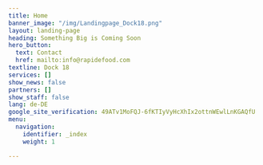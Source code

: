 ```yaml
---
title: Home
banner_image: "/img/Landingpage_Dock18.png"
layout: landing-page
heading: Something Big is Coming Soon
hero_button:
  text: Contact
  href: mailto:info@rapidefood.com
textline: Dock 18
services: []
show_news: false
partners: []
show_staff: false
lang: de-DE
google_site_verification: 49ATv1MoFQJ-6fKTIyVyHcXhIx2ottnWEwlLnKGAQfU
menu:
  navigation:
    identifier: _index
    weight: 1

---
```

